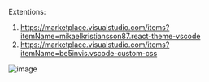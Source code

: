 Extentions:
1. https://marketplace.visualstudio.com/items?itemName=mikaelkristiansson87.react-theme-vscode
2. https://marketplace.visualstudio.com/items?itemName=be5invis.vscode-custom-css

![image](https://github.com/user-attachments/assets/7c85a1db-b4d9-43b4-975b-7ed67950c49c)
